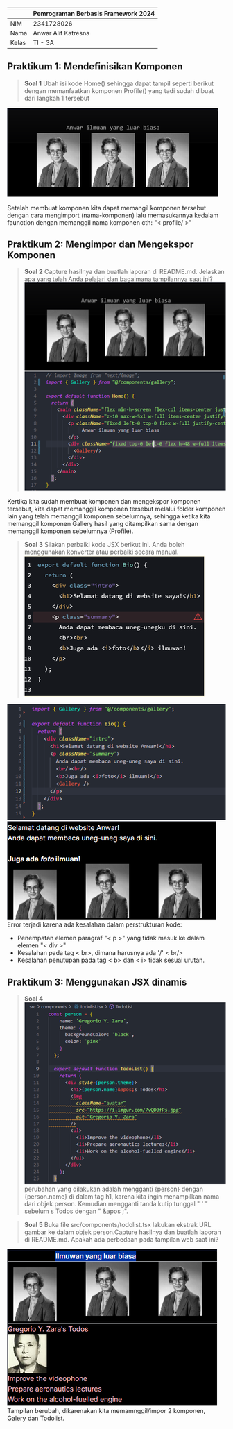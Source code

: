 |  | Pemrograman Berbasis Framework 2024 |
|--|--|
| NIM |  2341728026|
| Nama |  Anwar Alif Katresna |
| Kelas | TI - 3A |

## Praktikum 1: Mendefinisikan Komponen
>**Soal 1** Ubah isi kode Home() sehingga dapat tampil seperti berikut dengan memanfaatkan komponen Profile() yang tadi sudah dibuat dari langkah 1 tersebut   

![Screenshot](assets/S_1.png)

Setelah membuat komponen kita dapat memangil komponen tersebut dengan cara mengimport (nama-komponen) lalu memasukannya kedalam faunction dengan memanggil nama komponen cth: "< profile/ >"

## Praktikum 2: Mengimpor dan Mengekspor Komponen   
>**Soal 2** Capture hasilnya dan buatlah laporan di README.md. Jelaskan apa yang telah Anda pelajari dan bagaimana tampilannya saat ini?
![Screenshot](assets/S_2.png)
![Screenshot](assets/S_21.png)

Kertika kita sudah membuat komponen dan mengekspor komponen tersebut, kita dapat memanggil komponen tersebut melalui folder komponen lain yang telah memanggil komponen sebelumnya, sehingga ketika kita memanggil komponen Gallery hasil yang ditampilkan sama dengan memanggil komponen sebelumnya (Profile).

>**Soal 3** Silakan perbaiki kode JSX berikut ini. Anda boleh menggunakan konverter atau perbaiki secara manual.
![Screenshot](assets/St_3.png)

![Screenshot](assets/S_31.png)
![Screenshot](assets/S_32.png)  
Error terjadi karena ada kesalahan dalam perstrukturan kode:  
- Penempatan elemen paragraf "< p >" yang tidak masuk ke dalam elemen "< div >"
- Kesalahan pada tag < br>, dimana harusnya ada '/' < br/>
- Kesalahan penutupan pada tag < b> dan < i> tidak sesuai urutan.

## Praktikum 3: Menggunakan JSX dinamis  

>**Soal 4** 
![Screenshot](assets/S_4.png)
perubahan yang dilakukan adalah mengganti {person} dengan {person.name} di dalam tag h1, karena kita ingin menampilkan nama dari objek person. Kemudian mengganti tanda kutip tunggal " ' " sebelum s Todos dengan " &apos ;".

>**Soal 5** 
Buka file src/components/todolist.tsx lakukan ekstrak URL gambar ke dalam objek person.Capture hasilnya dan buatlah laporan di README.md. Apakah ada perbedaan pada tampilan web saat ini?

![Screenshot](assets/S_5.png)  
Tampilan berubah, dikarenakan kita memamnggil/impor 2 komponen, Galery dan Todolist.










